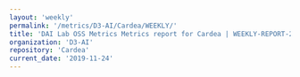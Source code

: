 ```yaml
---
layout: 'weekly'
permalink: '/metrics/D3-AI/Cardea/WEEKLY/'
title: 'DAI Lab OSS Metrics Metrics report for Cardea | WEEKLY-REPORT-2019-11-24'
organization: 'D3-AI'
repository: 'Cardea'
current_date: '2019-11-24'
---
```

